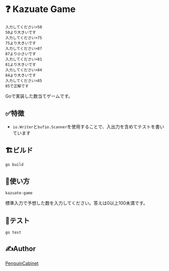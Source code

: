 # ❓ Kazuate Game
```
入力してください>50
50より大きいです
入力してください>75
75より大きいです
入力してください>87
87より小さいです
入力してください>81
81より大きいです
入力してください>84
84より大きいです
入力してください>85
85で正解です
```

Goで実装した数当てゲームです。

## ✅特徴
* `io.Writer`と`bufio.Scanner`を使用することで、入出力を含めてテストを書いています

## 🏗ビルド

```
go build
```
## 🔨使い方
```
kazuate-game
```
標準入力で予想した数を入力してください。答えは0以上100未満です。    

## 📃テスト
```
go test
```

## ✍Author

[PenguinCabinet](https://github.com/PenguinCabinet)